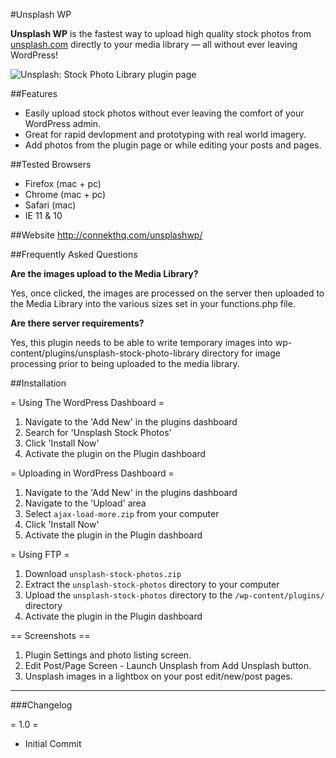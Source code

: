#Unsplash WP

**Unsplash WP** is the fastest way to upload high quality stock photos from [unsplash.com](http://unsplash.com) directly to your media library — all without ever leaving WordPress! 


![Unsplash: Stock Photo Library plugin page](https://raw.githubusercontent.com/dcooney/unsplash-wp/master/unsplash-stock-photo-library/screenshot-1.png)



##Features

* Easily upload stock photos without ever leaving the comfort of your WordPress admin.
* Great for rapid devlopment and prototyping with real world imagery.
* Add photos from the plugin page or while editing your posts and pages.



##Tested Browsers

* Firefox (mac + pc)
* Chrome (mac + pc)
* Safari (mac)
* IE 11 & 10



##Website
http://connekthq.com/unsplashwp/



##Frequently Asked Questions


**Are the images upload to the Media Library?**

Yes, once clicked, the images are processed on the server then uploaded to the Media Library into the various sizes set in your functions.php file.

**Are there server requirements?**

Yes, this plugin needs to be able to write temporary images into wp-content/plugins/unsplash-stock-photo-library directory for image processing prior to being uploaded to the media library.



##Installation

= Using The WordPress Dashboard =

1. Navigate to the 'Add New' in the plugins dashboard
2. Search for 'Unsplash Stock Photos'
3. Click 'Install Now'
4. Activate the plugin on the Plugin dashboard

= Uploading in WordPress Dashboard =

1. Navigate to the 'Add New' in the plugins dashboard
2. Navigate to the 'Upload' area
3. Select `ajax-load-more.zip` from your computer
4. Click 'Install Now'
5. Activate the plugin in the Plugin dashboard

= Using FTP =

1. Download `unsplash-stock-photos.zip`
2. Extract the `unsplash-stock-photos` directory to your computer
3. Upload the `unsplash-stock-photos` directory to the `/wp-content/plugins/` directory
4. Activate the plugin in the Plugin dashboard

== Screenshots ==

1. Plugin Settings and photo listing screen.
2. Edit Post/Page Screen - Launch Unsplash from Add Unsplash button.
3. Unsplash images in a lightbox on your post edit/new/post pages.

***

###Changelog

= 1.0 =
* Initial Commit


